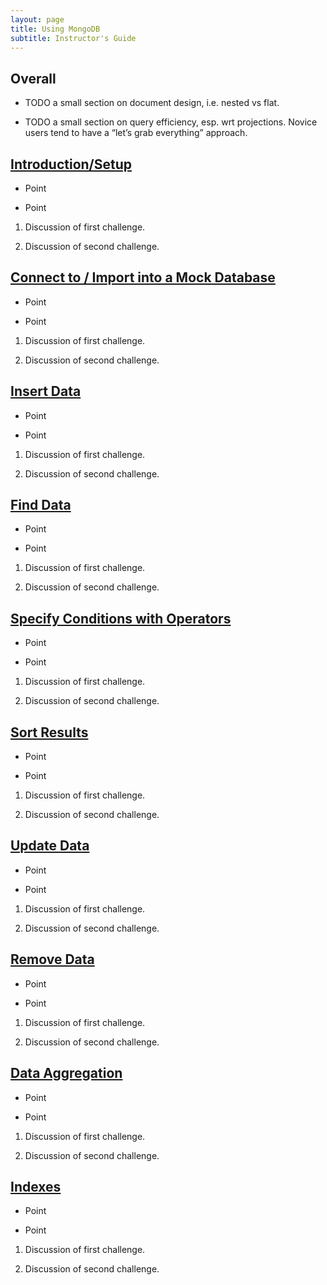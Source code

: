 ```yaml
---
layout: page
title: Using MongoDB
subtitle: Instructor's Guide
---
```

## Overall

* TODO a small section on document design, i.e. nested vs flat.

* TODO a small section on query efficiency, esp. wrt projections. Novice users
  tend to have a “let’s grab everything” approach.


## [Introduction/Setup](01-intro.html)

* Point

* Point

1.  Discussion of first challenge.

2.  Discussion of second challenge.

## [Connect to / Import into a Mock Database](02-mockconn.html)

* Point

* Point

1.  Discussion of first challenge.

2.  Discussion of second challenge.

## [Insert Data](03-insert.html)

* Point

* Point

1.  Discussion of first challenge.

2.  Discussion of second challenge.

## [Find Data](04-find.html)

* Point

* Point

1.  Discussion of first challenge.

2.  Discussion of second challenge.

## [Specify Conditions with Operators](05-operators.html)

* Point

* Point

1.  Discussion of first challenge.

2.  Discussion of second challenge.

## [Sort Results](06-sort.html)

* Point

* Point

1.  Discussion of first challenge.

2.  Discussion of second challenge.

## [Update Data](07-update.html)

* Point

* Point

1.  Discussion of first challenge.

2.  Discussion of second challenge.

## [Remove Data](08-remove.html)

* Point

* Point

1.  Discussion of first challenge.

2.  Discussion of second challenge.

## [Data Aggregation](09-aggregate.html)

* Point

* Point

1.  Discussion of first challenge.

2.  Discussion of second challenge.

## [Indexes](10-indexes.html)

* Point

* Point

1.  Discussion of first challenge.

2.  Discussion of second challenge.

